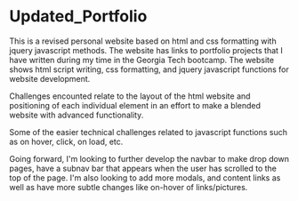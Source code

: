 # Updated_Portfolio
This is a revised personal website based on html and css formatting with jquery javascript methods. The website has links to portfolio projects that I have written during my time in the Georgia Tech bootcamp. The website shows html script writing, css formatting, and jquery javascript functions for website development.

Challenges encounted relate to the layout of the html website and positioning of each individual element in an effort to make a blended website with advanced functionality.

Some of the easier technical challenges related to javascript functions such as on hover, click, on load, etc.

Going forward, I'm looking to further develop the navbar to make drop down pages, have a subnav bar that appears when the user has scrolled to the top of the page. I'm also looking to add more modals, and content links as well as have more subtle changes like on-hover of links/pictures.
